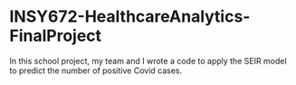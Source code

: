 # INSY672-HealthcareAnalytics-FinalProject
In this school project, my team and I wrote a code to apply the SEIR model to predict the number of positive Covid cases.
